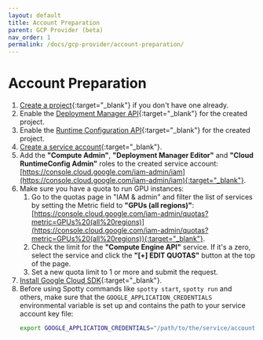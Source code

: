 ```yaml
---
layout: default
title: Account Preparation
parent: GCP Provider (beta)
nav_order: 1
permalink: /docs/gcp-provider/account-preparation/
---
```


# Account Preparation

1. [Create a project](https://console.cloud.google.com/projectcreate){:target="_blank"} 
if you don't have one already.
2. Enable the [Deployment Manager API](https://console.cloud.google.com/apis/library/deploymentmanager.googleapis.com){:target="_blank"} 
for the created project.
3. Enable the [Runtime Configuration API](https://console.developers.google.com/apis/library/runtimeconfig.googleapis.com){:target="_blank"} 
for the created project.
4. [Create a service account](https://console.cloud.google.com/iam-admin/serviceaccounts/create){:target="_blank"}.
5. Add the __"Compute Admin"__, __"Deployment Manager Editor"__ and __"Cloud RuntimeConfig Admin"__ 
roles to the created service account: [https://console.cloud.google.com/iam-admin/iam](https://console.cloud.google.com/iam-admin/iam){:target="_blank"}.
6. Make sure you have a quota to run GPU instances:
    1. Go to the quotas page in "IAM & admin" and filter the list of services by setting the Metric 
    field to __"GPUs (all regions)"__: [https://console.cloud.google.com/iam-admin/quotas?metric=GPUs%20(all%20regions)](https://console.cloud.google.com/iam-admin/quotas?metric=GPUs%20(all%20regions)){:target="_blank"}.
    2. Check the limit for the __"Compute Engine API"__ service. If it's a zero, select the service and 
    click the __"[+] EDIT QUOTAS"__ button at the top of the page.
    3. Set a new quota limit to 1 or more and submit the request.
7. [Install Google Cloud SDK](https://cloud.google.com/sdk/install){:target="_blank"}.
8. Before using Spotty commands like `spotty start`, `spotty run` and others, make sure that the 
`GOOGLE_APPLICATION_CREDENTIALS` environmental variable is set up and contains the path to your service 
account key file:
    ```bash
    export GOOGLE_APPLICATION_CREDENTIALS="/path/to/the/service/account/key/file.json"
    ```
